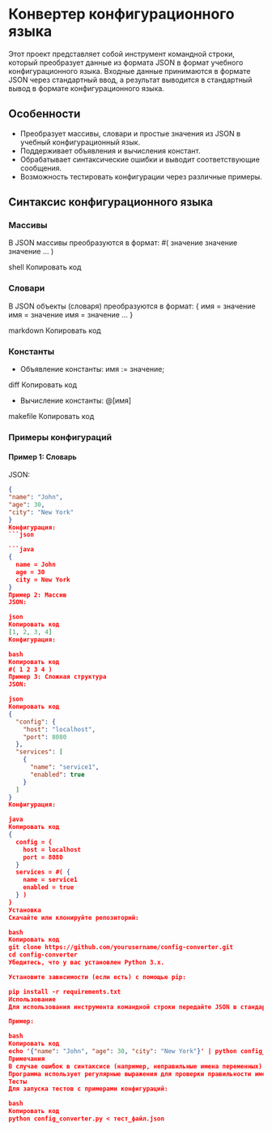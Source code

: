 # Конвертер конфигурационного языка

Этот проект представляет собой инструмент командной строки, который преобразует данные из формата JSON в формат учебного конфигурационного языка. Входные данные принимаются в формате JSON через стандартный ввод, а результат выводится в стандартный вывод в формате конфигурационного языка.

## Особенности

- Преобразует массивы, словари и простые значения из JSON в учебный конфигурационный язык.
- Поддерживает объявления и вычисления констант.
- Обрабатывает синтаксические ошибки и выводит соответствующие сообщения.
- Возможность тестировать конфигурации через различные примеры.

## Синтаксис конфигурационного языка

### Массивы

В JSON массивы преобразуются в формат:
#( значение значение значение ... )

shell
Копировать код

### Словари

В JSON объекты (словаря) преобразуются в формат:
{ имя = значение имя = значение имя = значение ... }

markdown
Копировать код

### Константы

- Объявление константы:
имя := значение;

diff
Копировать код

- Вычисление константы:
@[имя]

makefile
Копировать код

### Примеры конфигураций

#### Пример 1: Словарь
JSON:
```json
{
"name": "John",
"age": 30,
"city": "New York"
}
Конфигурация:
```json

```java
{
  name = John
  age = 30
  city = New York
}
Пример 2: Массив
JSON:

json
Копировать код
[1, 2, 3, 4]
Конфигурация:

bash
Копировать код
#( 1 2 3 4 )
Пример 3: Сложная структура
JSON:

json
Копировать код
{
  "config": {
    "host": "localhost",
    "port": 8080
  },
  "services": [
    {
      "name": "service1",
      "enabled": true
    }
  ]
}
Конфигурация:

java
Копировать код
{
  config = {
    host = localhost
    port = 8080
  }
  services = #( {
    name = service1
    enabled = true
  } )
}
Установка
Скачайте или клонируйте репозиторий:

bash
Копировать код
git clone https://github.com/yourusername/config-converter.git
cd config-converter
Убедитесь, что у вас установлен Python 3.x.

Установите зависимости (если есть) с помощью pip:

pip install -r requirements.txt
Использование
Для использования инструмента командной строки передайте JSON в стандартный ввод, и результат будет выведен в формате конфигурационного языка.

Пример:

bash
Копировать код
echo '{"name": "John", "age": 30, "city": "New York"}' | python config_converter.py
Примечания
В случае ошибок в синтаксисе (например, неправильные имена переменных) программа выведет сообщение об ошибке.
Программа использует регулярные выражения для проверки правильности имен, которые должны состоять только из маленьких латинских букв.
Тесты
Для запуска тестов с примерами конфигураций:

bash
Копировать код
python config_converter.py < тест_файл.json
